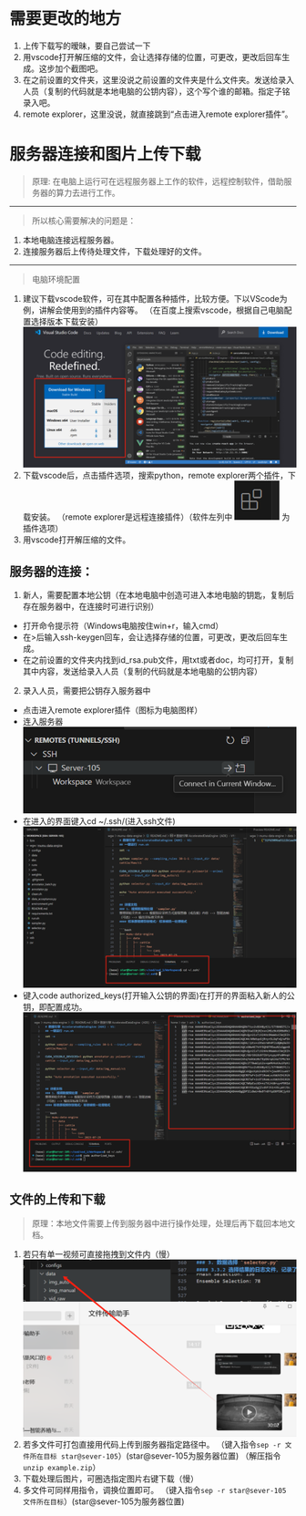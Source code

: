 # 需要更改的地方
1. 上传下载写的暧昧，要自己尝试一下
2. 用vscode打开解压缩的文件，会让选择存储的位置，可更改，更改后回车生成。这步加个截图吧。
3. 在之前设置的文件夹，这里没说之前设置的文件夹是什么文件夹。发送给录入人员（复制的代码就是本地电脑的公钥内容），这个写个谁的邮箱。指定子铭录入吧。
4. remote explorer，这里没说，就直接跳到“点击进入remote explorer插件”。



# 服务器连接和图片上传下载
>原理:
在电脑上运行可在远程服务器上工作的软件，远程控制软件，借助服务器的算力去进行工作。
----
>所以核心需要解决的问题是：
1. 本地电脑连接远程服务器。
2. 连接服务器后上传待处理文件，下载处理好的文件。
----
>电脑环境配置
1. 建议下载vscode软件，可在其中配置各种插件，比较方便。下以VScode为例，讲解会使用到的插件内容等。
（在百度上搜索vscode，根据自己电脑配置选择版本下载安装）
![GitHub Logo](5f733079d8d2a36c4fdf8ac5493767b.png)
2. 下载vscode后，点击插件选项，搜索python，remote explorer两个插件，下载安装。
    （remote explorer是远程连接插件）（软件左列中 ![GitHub Logo](image-3.png) 为插件选项）
3. 用vscode打开解压缩的文件。    

## 服务器的连接：
1. 新人，需要配置本地公钥（在本地电脑中创造可进入本地电脑的钥匙，复制后存在服务器中，在连接时可进行识别）
* 打开命令提示符（Windows电脑按住win+r，输入cmd）
* 在>后输入ssh-keygen回车，会让选择存储的位置，可更改，更改后回车生成。
* 在之前设置的文件夹内找到id_rsa.pub文件，用txt或者doc，均可打开，复制其中内容，发送给录入人员（复制的代码就是本地电脑的公钥内容）
2. 录入人员，需要把公钥存入服务器中
* 点击进入remote explorer插件（图标为电脑图样）
* 连入服务器
![GitHub Logo](image-14.png)
* 在进入的界面键入cd ~/.ssh/(进入ssh文件)
![GitHub Logo](image-15.png)
* 键入code authorized_keys(打开输入公钥的界面)在打开的界面粘入新人的公钥，即配置成功。
![GitHub Logo](image-16.png)

## 文件的上传和下载
>原理：本地文件需要上传到服务器中进行操作处理，处理后再下载回本地文档。
1. 若只有单一视频可直接拖拽到文件内（慢）
![GitHub Logo](image-18.png)
2. 若多文件可打包直接用代码上传到服务器指定路径中。
（键入指令`sep -r 文件所在目标 star@sever-105`）(star@sever-105为服务器位置)
（解压指令`unzip example.zip`）
3. 下载处理后图片，可圈选指定图片右键下载（慢）
4. 多文件可同样用指令，调换位置即可。
（键入指令`sep -r star@sever-105 文件所在目标`）(star@sever-105为服务器位置)



